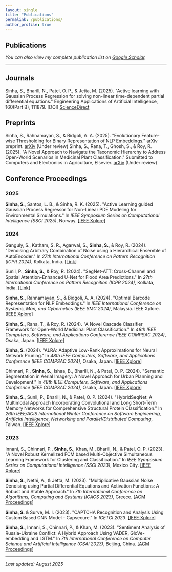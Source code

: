 ```yaml
---
layout: single
title: "Publications"
permalink: /publications/
author_profile: true
---
```


## Publications

*You can also view my complete publication list on [Google Scholar](https://scholar.google.com/citations?user=zXTZqf8AAAAJ&hl=en).*

---
## Journals

Sinha, S., Bharill, N., Patel, O. P., & Jetta, M. (2025). "Active learning with Gaussian Process Regression for solving non-linear time-dependent partial differential equations." Engineering Applications of Artificial Intelligence, 160(Part B), 111879. [DOI] [ScienceDirect](https://www.sciencedirect.com/science/article/pii/S0952197625018810?dgcid=author)

## Preprints

Sinha, S., Rahnamayan, S., & Bidgoli, A. A. (2025). "Evolutionary Feature-wise Thresholding for Binary Representation of NLP Embeddings." arXiv preprint. [arXiv](https://arxiv.org/abs/2507.17025) (Under review)
Sinha, S., Rana, T., Ghosh, S., & Roy, R. (2025). "A Novel Approach to Navigate the Taxonomic Hierarchy to Address Open-World Scenarios in Medicinal Plant Classification." Submitted to Computers and Electronics in Agriculture, Elsevier. [arXiv](https://arxiv.org/abs/2502.17289) (Under review)


## Conference Proceedings

### 2025

**Sinha, S.**, Santos, L. B., & Sinha, R. K. (2025). "Active Learning guided Gaussian Process Regressor for Non-Linear PDE Modeling for Environmental Simulations." In *IEEE Symposium Series on Computational Intelligence (SSCI 2025)*, Norway. [[IEEE Xplore]](https://ieeexplore.ieee.org/abstract/document/10995222)

### 2024

Ganguly, S., Katham, S. R., Agarwal, S., **Sinha, S.**, & Roy, R. (2024). "Denoising Arbitrary Combination of Noise using a Hierarchical Ensemble of AutoEncoder." In *27th International Conference on Pattern Recognition (ICPR 2024)*, Kolkata, India. [[Link]](https://link.springer.com/chapter/10.1007/978-3-031-78383-8_18)

Sunil, P., **Sinha, S.**, & Roy, R. (2024). "SegNet-ATT: Cross-Channel and Spatial Attention-Enhanced U-Net for Flood Area Predictions." In *27th International Conference on Pattern Recognition (ICPR 2024)*, Kolkata, India. [[Link]](https://link.springer.com/chapter/10.1007/978-3-031-78169-8_19)

**Sinha, S.**, Rahnamayan, S., & Bidgoli, A. A. (2024). "Optimal Barcode Representation for NLP Embeddings." In *IEEE International Conference on Systems, Man, and Cybernetics (IEEE SMC 2024)*, Malaysia. IEEE Xplore. [[IEEE Xplore]](https://ieeexplore.ieee.org/abstract/document/10831445)

**Sinha, S.**, Rana, T., & Roy, R. (2024). "A Novel Cascade Classifier Framework for Open-World Medicinal Plant Classification." In *48th IEEE Computers, Software, and Applications Conference (IEEE COMPSAC 2024)*, Osaka, Japan. [[IEEE Xplore]](https://ieeexplore.ieee.org/abstract/document/10633586)

**Sinha, S.** (2024). "ALRA: Adaptive Low-Rank Approximations for Neural Network Pruning." In *48th IEEE Computers, Software, and Applications Conference (IEEE COMPSAC 2024)*, Osaka, Japan. [[IEEE Xplore]](https://ieeexplore.ieee.org/abstract/document/10633455)

Chinnari, P., **Sinha, S.**, Ishaa, B., Bharill, N., & Patel, O. P. (2024). "Semantic Segmentation in Aerial Imagery: A Novel Approach for Urban Planning and Development." In *48th IEEE Computers, Software, and Applications Conference (IEEE COMPSAC 2024)*, Osaka, Japan. [[IEEE Xplore]](https://ieeexplore.ieee.org/abstract/document/10633511)

**Sinha, S.**, Sunil, P., Bharill, N., & Patel, O. P. (2024). "HybridSeqNet: A Multimodal Approach Incorporating Convolutional and Long Short-Term Memory Networks for Comprehensive Structural Protein Classification." In *26th IEEE/ACIS International Winter Conference on Software Engineering, Artificial Intelligence, Networking and Parallel/Distributed Computing*, Taiwan. [[IEEE Xplore]](https://ieeexplore.ieee.org/abstract/document/10466300/)

### 2023

Innani, S., Chinnari, P., **Sinha, S.**, Khan, M., Bharill, N., & Patel, O. P. (2023). "A Novel Robust Kernelized FCM based Multi-Objective Simultaneous Learning Framework for Clustering and Classification." In *IEEE Symposium Series on Computational Intelligence (SSCI 2023)*, Mexico City. [[IEEE Xplore]](https://ieeexplore.ieee.org/abstract/document/10371818)

**Sinha, S.**, Nethi, A., & Jetta, M. (2023). "Multiplicative Gaussian Noise Denoising using Partial Differential Equations and Activation Functions: A Robust and Stable Approach." In *7th International Conference on Algorithms, Computing and Systems (ICACS 2023)*, Greece. [[ACM Proceedings]](https://dl.acm.org/doi/abs/10.1145/3631908.3631931)

**Sinha, S.** & Surve, M. I. (2023). "CAPTCHA Recognition and Analysis Using Custom Based CNN Model - Capsecure." In *ICETCI 2023*. [[IEEE Xplore]](https://ieeexplore.ieee.org/abstract/document/10331187)

**Sinha, S.**, Innani, S., Chinnari, P., & Khan, M. (2023). "Sentiment Analysis of Russia-Ukraine Conflict: A Hybrid Approach Using VADER, GloVe-embedding and LSTM." In *7th International Conference on Computer Science and Artificial Intelligence (CSAI 2023)*, Beijing, China. [[ACM Proceedings]](https://dl.acm.org/doi/10.1145/3638584.3638675)

---


*Last updated: August 2025*